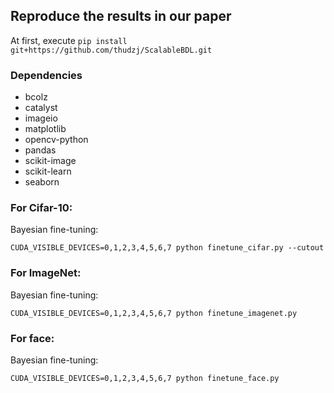 ## Reproduce the results in our paper

At first, execute `pip install git+https://github.com/thudzj/ScalableBDL.git`

### Dependencies
+ bcolz
+ catalyst
+ imageio
+ matplotlib
+ opencv-python
+ pandas
+ scikit-image
+ scikit-learn 
+ seaborn


### For Cifar-10:
Bayesian fine-tuning:
```
CUDA_VISIBLE_DEVICES=0,1,2,3,4,5,6,7 python finetune_cifar.py --cutout 
```
  
  
### For ImageNet:
Bayesian fine-tuning:
```
CUDA_VISIBLE_DEVICES=0,1,2,3,4,5,6,7 python finetune_imagenet.py
```

### For face:
Bayesian fine-tuning:
```
CUDA_VISIBLE_DEVICES=0,1,2,3,4,5,6,7 python finetune_face.py
```
